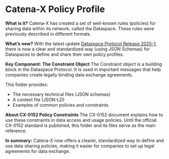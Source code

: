 # **Catena-X Policy Profile**

**What is it?**
Catena-X has created a set of well-known rules (policies) for sharing data within its network, called the Dataspace. These rules were previously described in different formats.

**What’s new?**
With the latest update [Dataspace Protocol Release 2025-1](https://eclipse-dataspace-protocol-base.github.io/DataspaceProtocol/2025-1-RC2/), there is now a clear and standardized way (using JSON Schemas) for Dataspaces to define and share their own policy profiles.

**Key Component: The Constraint Object**
The Constraint object is a building block in the Dataspace Protocol. It is used in important messages that help companies create legally binding data exchange agreements.

This folder provides:

- The necessary technical files (JSON schemas)
- A context file (JSON-LD)
- Examples of common policies and constraints

**About CX-0152 Policy Constraints**
The CX-0152 document explains how to use these constraints in data access and usage policies. Until the official CX-0152 standard is published, this folder and its files serve as the main reference.

**In summary:**
Catena-X now offers a clearer, standardized way to define and use data sharing policies, making it easier for companies to set up legal agreements for data exchange.
